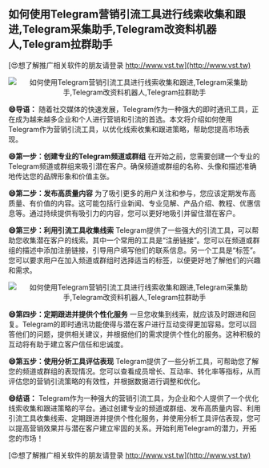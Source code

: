 ## **如何使用Telegram营销引流工具进行线索收集和跟进,Telegram采集助手,Telegram改资料机器人,Telegram拉群助手**

[😍想了解推广相关软件的朋友请登录 http://www.vst.tw](http://www.vst.tw)

 <center><img src="https://vst.tw/MP4/tuiguang/png/6.png" alt="如何使用Telegram营销引流工具进行线索收集和跟进,Telegram采集助手,Telegram改资料机器人,Telegram拉群助手"></center>

**😄导语：**
随着社交媒体的快速发展，Telegram作为一种强大的即时通讯工具，正在成为越来越多企业和个人进行营销和引流的首选。本文将介绍如何使用Telegram作为营销引流工具，以优化线索收集和跟进策略，帮助您提高市场表现。

**😄第一步：创建专业的Telegram频道或群组**
在开始之前，您需要创建一个专业的Telegram频道或群组来吸引潜在客户。确保频道或群组的名称、头像和描述准确地传达您的品牌形象和价值主张。

**😄第二步：发布高质量内容**
为了吸引更多的用户关注和参与，您应该定期发布高质量、有价值的内容。这可能包括行业新闻、专业见解、产品介绍、教程、优惠信息等。通过持续提供有吸引力的内容，您可以更好地吸引并留住潜在客户。

**😄第三步：利用引流工具收集线索**
Telegram提供了一些强大的引流工具，可以帮助您收集潜在客户的线索。其中一个常用的工具是“注册链接”。您可以在频道或群组的描述中添加注册链接，引导用户填写他们的联系信息。另一个工具是“标签”。您可以要求用户在加入频道或群组时选择适当的标签，以便更好地了解他们的兴趣和需求。

 <center><img src="https://vst.tw/MP4/tuiguang/png/1.png" alt="如何使用Telegram营销引流工具进行线索收集和跟进,Telegram采集助手,Telegram改资料机器人,Telegram拉群助手"></center>

**😄第四步：定期跟进并提供个性化服务**
一旦您收集到线索，就应该及时跟进和回复。Telegram的即时通讯功能使得与潜在客户进行互动变得更加容易。您可以回答他们的问题，提供相关建议，并根据他们的需求提供个性化的服务。这种积极的互动将有助于建立客户信任和忠诚度。

**😄第五步：使用分析工具评估表现**
Telegram提供了一些分析工具，可帮助您了解您的频道或群组的表现情况。您可以查看成员增长、互动率、转化率等指标，从而评估您的营销引流策略的有效性，并根据数据进行调整和优化。

**😄结语：**
Telegram作为一种强大的营销引流工具，为企业和个人提供了一个优化线索收集和跟进策略的平台。通过创建专业的频道或群组、发布高质量内容、利用引流工具收集线索、定期跟进并提供个性化服务，并使用分析工具评估表现，您可以提高营销效果并与潜在客户建立牢固的关系。开始利用Telegram的潜力，开拓您的市场！

[😍想了解推广相关软件的朋友请登录 http://www.vst.tw](http://www.vst.tw)



